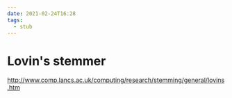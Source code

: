 ```yaml
---
date: 2021-02-24T16:28
tags: 
  - stub
---
```


# Lovin's stemmer

http://www.comp.lancs.ac.uk/computing/research/stemming/general/lovins.htm
